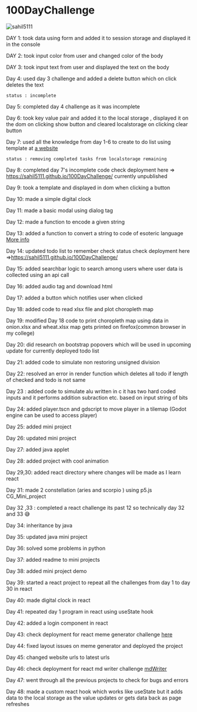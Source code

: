 # 100DayChallenge

<p align="left"> <img src="https://komarev.com/ghpvc/?username=sahil5111&label=Profile%20views&color=0e75b6&style=flat" alt="sahil5111" /> </p>

DAY 1:
    took data using form and added it to session storage and displayed it in the console

DAY 2:
    took input color from user and changed color of the body 

DAY 3:
    took input text from user and displayed the text on the body

Day 4:
    used day 3 challenge and added a delete button which on click deletes the text 

    status : incomplete

Day 5:
    completed day 4 challenge as it was incomplete

Day 6:
    took key value pair and added it to the local storage , displayed it on the dom on clicking show button and cleared localstorage on clicking clear button

Day 7:
    used all the knowledge from day 1-6 to create to do list using template at [a website](https://mdbootstrap.com/docs/standard/extended/to-do-list/)
    
    status : removing completed tasks from localstorage remaining 

Day 8:
    completed day 7's incomplete code
    check deployment here => https://sahil5111.github.io/100DayChallenge/ currently unpublished

Day 9:
    took a template and displayed in dom when clicking a button

Day 10: 
    made a simple digital clock

Day 11: 
    made a basic modal using dialog tag

Day 12:
    made a function to encode a given string <!-- solution to  very challenging quiz-->

Day 13:
    added a function to convert a string to code of esoteric language [More info](https://www.youtube.com/watch?v=hdHjjBS4cs8)

Day 14:
    updated todo list to remember check status check deployment here =>https://sahil5111.github.io/100DayChallenge/

Day 15:
    added searchbar logic to search among users where user data is collected using an api call

Day 16:
    added audio tag and download html

Day 17:
    added a button which notifies user when clicked

Day 18:
    added code to read xlsx file and plot choropleth map

Day 19:
    modified Day 18 code to print choropleth map using data in onion.xlsx and wheat.xlsx map gets printed on firefox(common browser in my college)

Day 20:
    did research on bootstrap popovers which will be used in upcoming update for currently deployed todo list

Day 21:
    added code to simulate non restoring unsigned division

Day 22:
    resolved an error in render function which deletes all todo if length of checked and todo is not same

Day 23 :
    added code to simulate alu written in c it has two hard coded inputs and it performs addition subraction etc. based on input string of bits

Day 24:
    added player.tscn and gdscript to move player in a tilemap (Godot engine can be used to access player)

Day 25:
    added mini project

Day 26:
    updated mini project

Day 27:
    added java applet

Day 28:
    added project with cool animation

Day 29,30:
    added react directory where changes will be made as I learn react

Day 31:
    made 2 constellation (aries and scorpio ) using p5.js CG_Mini_project

Day 32 ,33 :
    completed a react challenge its past 12 so technically day 32 and 33 😅

Day 34:
    inheritance by java

Day 35:
    updated java mini project

Day 36:
    solved some problems in python

Day 37:
    added readme to mini projects <!--as friends were facing problem to start project on their local devices -->

Day 38:
    added mini project demo

Day 39:
    started a react project to repeat all the challenges from day 1 to day 30 in react

Day 40:
    made digital clock in react

Day 41:
    repeated day 1 program in react using useState hook

Day 42:
    added a login component in react

Day 43:
    check deployment for react meme generator challenge [here](https://637244b0a5d3273e669bd68a--fabulous-croquembouche-489c39.netlify.app/)

Day 44:
    fixed layout issues on meme generator and deployed the project

Day 45:
    changed website urls to latest urls

Day 46:
    check deployment for react md writer challenge [mdWriter](https://63748cc9c4321717913e4823--warm-cheesecake-318fd4.netlify.app/)

Day 47:
    went through all the previous projects to check for bugs and errors

Day 48:
    made a custom react hook which works like useState but it adds data to the local storage as the value updates or gets data back as page refreshes